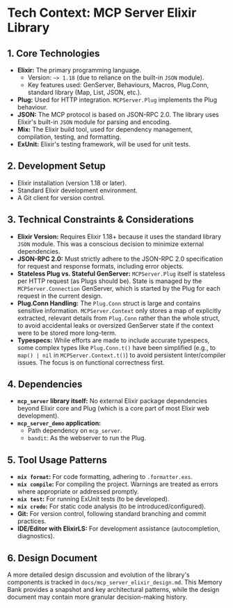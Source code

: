 # Tech Context: MCP Server Elixir Library

## 1. Core Technologies

*   **Elixir:** The primary programming language.
    *   Version: `~> 1.18` (due to reliance on the built-in `JSON` module).
    *   Key features used: GenServer, Behaviours, Macros, Plug.Conn, standard library (Map, List, JSON, etc.).
*   **Plug:** Used for HTTP integration. `MCPServer.Plug` implements the Plug behaviour.
*   **JSON:** The MCP protocol is based on JSON-RPC 2.0. The library uses Elixir's built-in `JSON` module for parsing and encoding.
*   **Mix:** The Elixir build tool, used for dependency management, compilation, testing, and formatting.
*   **ExUnit:** Elixir's testing framework, will be used for unit tests.

## 2. Development Setup

*   Elixir installation (version 1.18 or later).
*   Standard Elixir development environment.
*   A Git client for version control.

## 3. Technical Constraints & Considerations

*   **Elixir Version:** Requires Elixir 1.18+ because it uses the standard library `JSON` module. This was a conscious decision to minimize external dependencies.
*   **JSON-RPC 2.0:** Must strictly adhere to the JSON-RPC 2.0 specification for request and response formats, including error objects.
*   **Stateless Plug vs. Stateful GenServer:** `MCPServer.Plug` itself is stateless per HTTP request (as Plugs should be). State is managed by the `MCPServer.Connection` GenServer, which is started by the Plug for each request in the current design.
*   **Plug.Conn Handling:** The `Plug.Conn` struct is large and contains sensitive information. `MCPServer.Context` only stores a map of explicitly extracted, relevant details from `Plug.Conn` rather than the whole struct, to avoid accidental leaks or oversized GenServer state if the context were to be stored more long-term.
*   **Typespecs:** While efforts are made to include accurate typespecs, some complex types like `Plug.Conn.t()` have been simplified (e.g., to `map() | nil` in `MCPServer.Context.t()`) to avoid persistent linter/compiler issues. The focus is on functional correctness first.

## 4. Dependencies

*   **`mcp_server` library itself:** No external Elixir package dependencies beyond Elixir core and Plug (which is a core part of most Elixir web development).
*   **`mcp_server_demo` application:**
    *   Path dependency on `mcp_server`.
    *   `bandit`: As the webserver to run the Plug.

## 5. Tool Usage Patterns

*   **`mix format`:** For code formatting, adhering to `.formatter.exs`.
*   **`mix compile`:** For compiling the project. Warnings are treated as errors where appropriate or addressed promptly.
*   **`mix test`:** For running ExUnit tests (to be developed).
*   **`mix credo`:** For static code analysis (to be introduced/configured).
*   **Git:** For version control, following standard branching and commit practices.
*   **IDE/Editor with ElixirLS:** For development assistance (autocompletion, diagnostics).

## 6. Design Document

A more detailed design discussion and evolution of the library's components is tracked in `docs/mcp_server_elixir_design.md`. This Memory Bank provides a snapshot and key architectural patterns, while the design document may contain more granular decision-making history. 